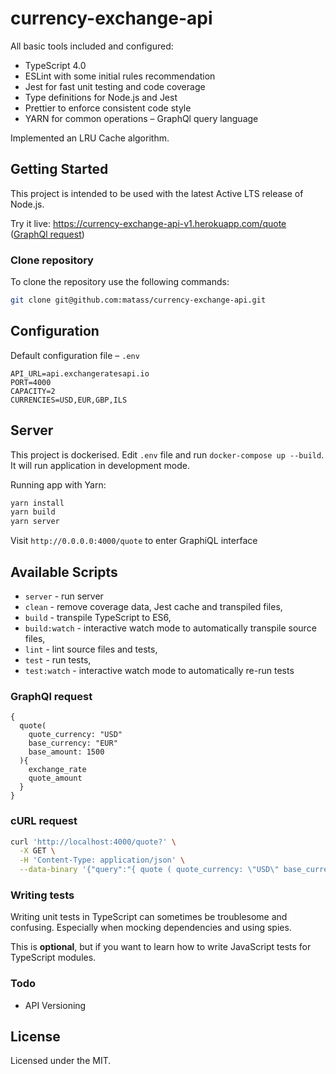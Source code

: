 # currency-exchange-api

All basic tools included and configured:

- TypeScript 4.0
- ESLint with some initial rules recommendation
- Jest for fast unit testing and code coverage
- Type definitions for Node.js and Jest
- Prettier to enforce consistent code style
- YARN for common operations
– GraphQl query language

Implemented an LRU Cache algorithm.

## Getting Started

This project is intended to be used with the latest Active LTS release of Node.js.

Try it live: https://currency-exchange-api-v1.herokuapp.com/quote ([GraphQl request](#graphql-request))
### Clone repository

To clone the repository use the following commands:

```sh
git clone git@github.com:matass/currency-exchange-api.git
```

## Configuration

Default configuration file – `.env`

```env
API_URL=api.exchangeratesapi.io
PORT=4000
CAPACITY=2
CURRENCIES=USD,EUR,GBP,ILS
```

## Server

This project is dockerised. Edit `.env` file and run `docker-compose up --build`. It will run application in development mode.

Running app with Yarn:

```sh
yarn install
yarn build
yarn server 
```

Visit `http://0.0.0.0:4000/quote` to enter GraphiQL interface

## Available Scripts

- `server` - run server
- `clean` - remove coverage data, Jest cache and transpiled files,
- `build` - transpile TypeScript to ES6,
- `build:watch` - interactive watch mode to automatically transpile source files,
- `lint` - lint source files and tests,
- `test` - run tests,
- `test:watch` - interactive watch mode to automatically re-run tests

### GraphQl request

```grapqhl
{
  quote(
    quote_currency: "USD"
    base_currency: "EUR"
    base_amount: 1500
  ){
    exchange_rate
    quote_amount
  }
}
```

### cURL request
```sh
curl 'http://localhost:4000/quote?' \
  -X GET \
  -H 'Content-Type: application/json' \
  --data-binary '{"query":"{ quote ( quote_currency: \"USD\" base_currency: \"EUR\" base_amount: 1){exchange_rate quote_amount}}"}'
```

### Writing tests

Writing unit tests in TypeScript can sometimes be troublesome and confusing. Especially when mocking dependencies and using spies.

This is **optional**, but if you want to learn how to write JavaScript tests for TypeScript modules.

### Todo
- API Versioning

## License

Licensed under the MIT.
